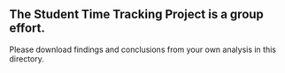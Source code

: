 ## The Student Time Tracking Project is a group effort. 

Please download findings and conclusions from your own analysis in this directory.
